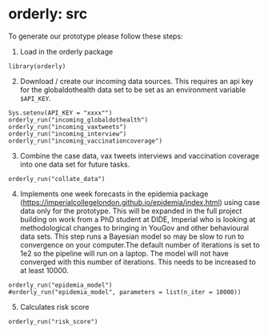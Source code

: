 # orderly: src

To generate our prototype please follow these steps:

1) Load in the orderly package
```
library(orderly)
```

2) Download / create our incoming data sources.  This requires an api key for
the globaldothealth data set to be set as an environment variable `$API_KEY`.
```
Sys.setenv(API_KEY = "xxxx"")
orderly_run("incoming_globaldothealth")
orderly_run("incoming_vaxtweets")
orderly_run("incoming_interview")
orderly_run("incoming_vaccinationcoverage")
```

3) Combine the case data, vax tweets interviews and vaccination coverage into one data set for future tasks.  
```
orderly_run("collate_data")
```

4) Implements one week forecasts in the epidemia package (https://imperialcollegelondon.github.io/epidemia/index.html) using case data only for the prototype.  This will be expanded in the full project building on work from a PhD student at DIDE, Imperial who is looking at methodological changes to bringing in YouGov and other behavioural data sets.
This step runs a Bayesian model so may be slow to run to convergence on your computer.The default number of iterations is set to 1e2 so the pipeline will run on a laptop. The model will not have converged with this number of iterations. This needs to be increased to at least 10000.
```
orderly_run("epidemia_model")
#orderly_run("epidemia_model", parameters = list(n_iter = 10000))
```

5) Calculates risk score
```
orderly_run("risk_score")
```